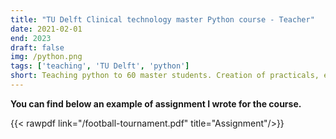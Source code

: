 ```yaml
---
title: "TU Delft Clinical technology master Python course - Teacher"
date: 2021-02-01
end: 2023
draft: false
img: /python.png
tags: ['teaching', 'TU Delft', 'python']
short: Teaching python to 60 master students. Creation of practicals, exams, and course resources. Correction of exams.
---
```


**You can find below an example of assignment I wrote for the course.**

{{< rawpdf link="/football-tournament.pdf" title="Assignment"/>}}
